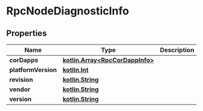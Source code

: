 # RpcNodeDiagnosticInfo

## Properties
Name | Type | Description | Notes
------------ | ------------- | ------------- | -------------
**corDapps** | [**kotlin.Array&lt;RpcCorDappInfo&gt;**](RpcCorDappInfo.md) |  | 
**platformVersion** | [**kotlin.Int**](.md) |  | 
**revision** | [**kotlin.String**](.md) |  | 
**vendor** | [**kotlin.String**](.md) |  | 
**version** | [**kotlin.String**](.md) |  | 
